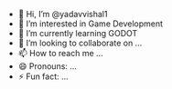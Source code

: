 - 👋 Hi, I’m @yadavvishal1
- 👀 I’m interested in Game Development
- 🌱 I’m currently learning GODOT
- 💞️ I’m looking to collaborate on ...
- 📫 How to reach me ...
- 😄 Pronouns: ...
- ⚡ Fun fact: ...

<!---
yadavvishal1/yadavvishal1 is a ✨ special ✨ repository because its `README.md` (this file) appears on your GitHub profile.
You can click the Preview link to take a look at your changes.
--->
